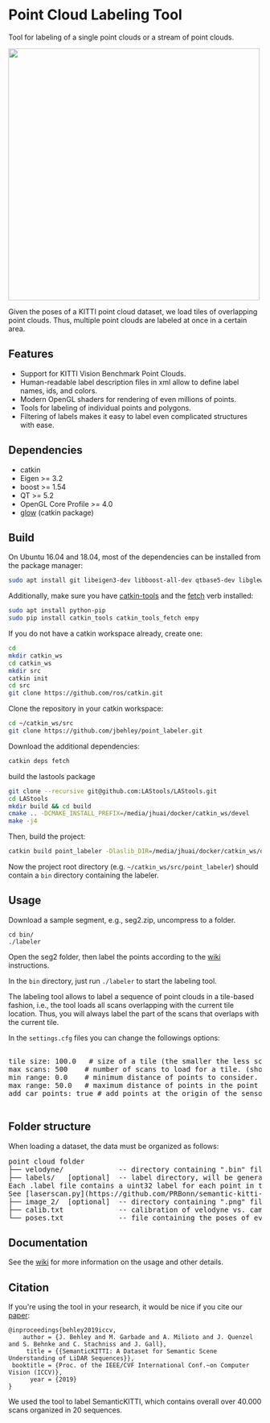 # Point Cloud Labeling Tool

 Tool for labeling of a single point clouds or a stream of point clouds. 
 
<img src="https://user-images.githubusercontent.com/11506664/63230808-340d5680-c212-11e9-8902-bc08f0f64dc8.png" width=500>

 Given the poses of a KITTI point cloud dataset, we load tiles of overlapping point clouds. Thus, multiple point clouds are labeled at once in a certain area. 

## Features
 - Support for KITTI Vision Benchmark Point Clouds.
 - Human-readable label description files in xml allow to define label names, ids, and colors.
 - Modern OpenGL shaders for rendering of even millions of points.
 - Tools for labeling of individual points and polygons.
 - Filtering of labels makes it easy to label even complicated structures with ease.

## Dependencies

* catkin
* Eigen >= 3.2
* boost >= 1.54
* QT >= 5.2
* OpenGL Core Profile >= 4.0
* [glow](https://github.com/jbehley/glow) (catkin package)
 
## Build
  
On Ubuntu 16.04 and 18.04, most of the dependencies can be installed from the package manager:
```bash
sudo apt install git libeigen3-dev libboost-all-dev qtbase5-dev libglew-dev catkin
```

Additionally, make sure you have [catkin-tools](https://catkin-tools.readthedocs.io/en/latest/) and the [fetch](https://github.com/Photogrammetry-Robotics-Bonn/catkin_tools_fetch) verb installed:
```bash
sudo apt install python-pip
sudo pip install catkin_tools catkin_tools_fetch empy
```

If you do not have a catkin workspace already, create one:
```bash
cd
mkdir catkin_ws
cd catkin_ws
mkdir src
catkin init
cd src
git clone https://github.com/ros/catkin.git
```
Clone the repository in your catkin workspace:
```bash
cd ~/catkin_ws/src
git clone https://github.com/jbehley/point_labeler.git
```
Download the additional dependencies:
```bash
catkin deps fetch
```
build the lastools package
```bash
git clone --recursive git@github.com:LAStools/LAStools.git
cd LAStools
mkdir build && cd build
cmake .. -DCMAKE_INSTALL_PREFIX=/media/jhuai/docker/catkin_ws/devel
make -j4
```
Then, build the project:
```bash
catkin build point_labeler -Dlaslib_DIR=/media/jhuai/docker/catkin_ws/devel/lib/cmake/LASlib
```
Now the project root directory (e.g. `~/catkin_ws/src/point_labeler`) should contain a `bin` directory containing the labeler.


## Usage

Download a sample segment, e.g., seg2.zip, uncompress to a folder.
```
cd bin/
./labeler
```
Open the seg2 folder, then label the points according to the [wiki](https://github.com/jbehley/point_labeler/wiki) instructions.


In the `bin` directory, just run `./labeler` to start the labeling tool. 

The labeling tool allows to label a sequence of point clouds in a tile-based fashion, i.e., the tool loads all scans overlapping with the current tile location.
Thus, you will always label the part of the scans that overlaps with the current tile.


In the `settings.cfg` files you can change the followings options:

<pre>

tile size: 100.0   # size of a tile (the smaller the less scans get loaded.)
max scans: 500    # number of scans to load for a tile. (should be maybe 1000), but this currently very memory consuming.
min range: 0.0    # minimum distance of points to consider.
max range: 50.0   # maximum distance of points in the point cloud.
add car points: true # add points at the origin of the sensor possibly caused by the car itself. Default: false.

</pre>




 
## Folder structure

When loading a dataset, the data must be organized as follows:

<pre>
point cloud folder
├── velodyne/             -- directory containing ".bin" files with Velodyne point clouds.   
├── labels/   [optional]  -- label directory, will be generated if not present. Each label file contains the labels for each scan in each sequence. 
Each .label file contains a uint32 label for each point in the corresponding .bin scan. 
See [laserscan.py](https://github.com/PRBonn/semantic-kitti-api/blob/master/auxiliary/laserscan.py) to see how the labels are read.
├── image_2/  [optional]  -- directory containing ".png" files from the color   camera.  
├── calib.txt             -- calibration of velodyne vs. camera. needed for projection of point cloud into camera.  
└── poses.txt             -- file containing the poses of every scan.
</pre>

 

## Documentation

See the [wiki](https://github.com/jbehley/point_labeler/wiki) for more information on the usage and other details.


 ## Citation

If you're using the tool in your research, it would be nice if you cite our [paper](https://arxiv.org/abs/1904.01416):

```
@inproceedings{behley2019iccv,
    author = {J. Behley and M. Garbade and A. Milioto and J. Quenzel and S. Behnke and C. Stachniss and J. Gall},
     title = {{SemanticKITTI: A Dataset for Semantic Scene Understanding of LiDAR Sequences}},
 booktitle = {Proc. of the IEEE/CVF International Conf.~on Computer Vision (ICCV)},
      year = {2019}
}
```

We used the tool to label SemanticKITTI, which contains overall over 40.000 scans organized in 20 sequences. 
